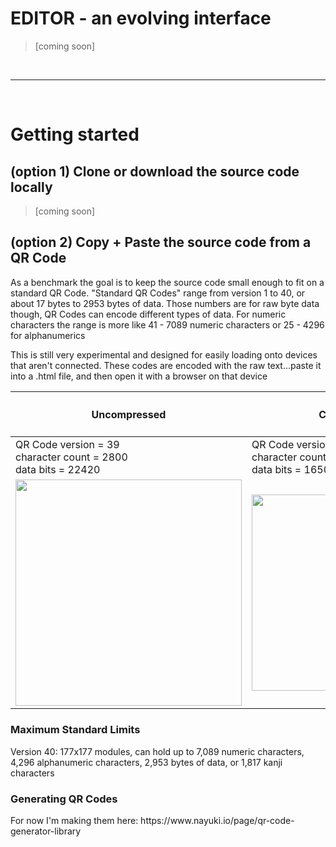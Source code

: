 <h1>EDITOR - an evolving interface</h1>
<blockquote>[coming soon]</blockquote>

<br>
<hr>
<br>

<h1>Getting started</h1>

<h2>(option 1) Clone or download the source code locally</h2>
<blockquote>[coming soon]</blockquote>

<h2>(option 2) Copy + Paste the source code from a QR Code</h2>
<p>As a benchmark the goal is to keep the source code small enough to fit on a standard QR Code. "Standard QR Codes" range from version 1 to 40, or about 17 bytes to 2953 bytes of data. Those numbers are for raw byte data though, QR Codes can encode different types of data. For numeric characters the range is more like 41 - 7089 numeric characters or 25 - 4296 for alphanumerics</p>
<p>This is still very experimental and designed for easily loading onto devices that aren't connected. These codes are encoded with the raw text...paste it into a .html file, and then open it with a browser on that device</p>
<table>
  <thead>
    <tr>
      <th>
        <h4>Uncompressed</h4>
      </th>
      <th>
        <h4>Compressed</h4>
      </th>
    </tr>
  </thead>
  <tbody>
    <tr>
      <td>
        <div>QR Code version = 39</div>
        <div>character count = 2800</div>
        <div>data bits = 22420</div>
      </td>
      <td>
        <div>QR Code version = 33</div>
        <div>character count = 2061</div>
        <div>data bits = 16508</div>
      </td>
    </tr>
    <tr>
      <td>
        <img src="https://github.com/user-attachments/assets/ee7698f1-fa34-4692-b6f9-5a3d75e3d227" width=362>
      </td>
      <td>
        <img src="https://github.com/user-attachments/assets/134eb4a5-a8d7-45e5-827d-70228cab73e1" width=314>
      </td> 
    </tr>    
  </tbody>
</table>

<h3>Maximum Standard Limits</h3>
Version 40: 177x177 modules, can hold up to 7,089 numeric characters, 4,296 alphanumeric characters, 2,953 bytes of data, or 1,817 kanji characters

<h3>Generating QR Codes</h3>
For now I'm making them here: https://www.nayuki.io/page/qr-code-generator-library
